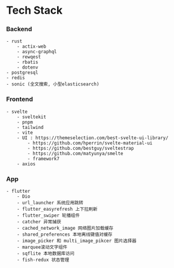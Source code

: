 # Tech Stack

### Backend
    - rust
        - actix-web
        - async-graphql
        - rewqest
        - rbatis
        - dotenv
    - postgresql
    - redis
    - sonic (全文搜索, 小型elasticsearch)

### Frontend
    - svelte
        - sveltekit
        - pnpm
        - tailwind
        - vite
        - UI : https://themeselection.com/best-svelte-ui-library/
            - https://github.com/hperrin/svelte-material-ui
            - https://github.com/bestguy/sveltestrap
            - https://github.com/matyunya/smelte
            - framework7
        - axios

### App
    - flutter
        - Dio
        - url_launcher 系统应用跳转
        - flutter_easyrefresh 上下拉刷新
        - flutter_swiper 轮播组件
        - catcher 异常捕获
        - cached_network_image 网络图片加载缓存
        - shared_preferences 本地离线键值对缓存
        - image_picker 和 multi_image_pikcer 图片选择器
        - marquee滚动文字组件
        - sqflite 本地数据库访问
        - fish-redux 状态管理
